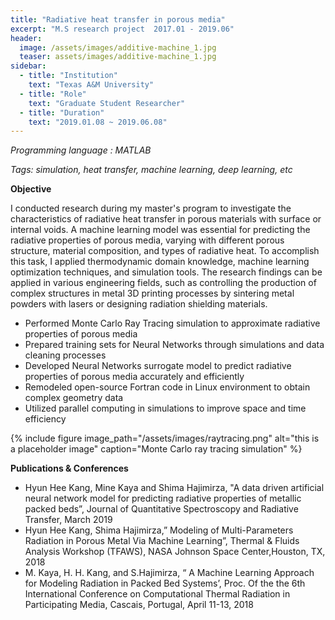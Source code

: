 ```yaml
---
title: "Radiative heat transfer in porous media"
excerpt: "M.S research project  2017.01 - 2019.06"
header:
  image: /assets/images/additive-machine_1.jpg
  teaser: assets/images/additive-machine_1.jpg
sidebar:
  - title: "Institution"
    text: "Texas A&M University"
  - title: "Role"
    text: "Graduate Student Researcher"
  - title: "Duration"
    text: "2019.01.08 ~ 2019.06.08"
---
```


*Programming language : MATLAB*

*Tags: simulation, heat transfer, machine learning, deep learning, etc*

**Objective**

I conducted research during my master's program to investigate the characteristics of radiative heat transfer in porous materials with surface or internal voids. A machine learning model was essential for predicting the radiative properties of porous media, varying with different porous structure, material composition, and types of radiative heat. To accomplish this task, I applied thermodynamic domain knowledge, machine learning optimization techniques, and simulation tools. The research findings can be applied in various engineering fields, such as controlling the production of complex structures in metal 3D printing processes by sintering metal powders with lasers or designing radiation shielding materials.

- Performed Monte Carlo Ray Tracing simulation to approximate radiative properties of porous media
- Prepared training sets for Neural Networks through simulations and data cleaning processes
- Developed Neural Networks surrogate model to predict radiative properties of porous media accurately and efficiently
- Remodeled open-source Fortran code in Linux environment to obtain complex geometry data
- Utilized parallel computing in simulations to improve space and time efficiency

{% include figure image_path="/assets/images/raytracing.png" alt="this is a placeholder image" caption="Monte Carlo ray tracing simulation" %}

**Publications & Conferences**

- Hyun Hee Kang, Mine Kaya and Shima Hajimirza, "A data driven artificial neural network model for predicting radiative properties of metallic packed beds”, Journal of Quantitative Spectroscopy and Radiative Transfer, March 2019
- Hyun Hee Kang, Shima Hajimirza,” Modeling of Multi-Parameters Radiation in Porous Metal Via Machine Learning”, Thermal & Fluids Analysis Workshop (TFAWS), NASA Johnson Space Center,Houston, TX, 2018
- M. Kaya, H. H. Kang, and S.Hajimirza, “ A Machine Learning Approach for Modeling Radiation in Packed Bed Systems’, Proc. Of the the 6th International Conference on Computational Thermal Radiation in Participating Media, Cascais, Portugal, April 11-13, 2018

